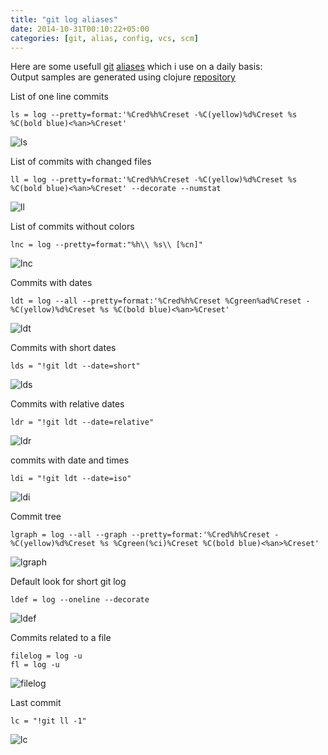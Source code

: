```yaml
---
title: "git log aliases"
date: 2014-10-31T00:10:22+05:00
categories: [git, alias, config, vcs, scm]
---
```

Here are some usefull [git](http://git-scm.com) [aliases](https://git.wiki.kernel.org/index.php/Aliases) which i use on a daily basis:  
Output samples are generated using clojure [repository](https://github.com/clojure/clojure.git)

List of one line commits

    ls = log --pretty=format:'%Cred%h%Creset -%C(yellow)%d%Creset %s %C(bold blue)<%an>%Creset'

![ls](/images/git-log-aliases/ls.png)

List of commits with changed files

    ll = log --pretty=format:'%Cred%h%Creset -%C(yellow)%d%Creset %s %C(bold blue)<%an>%Creset' --decorate --numstat

![ll](/images/git-log-aliases/ll.png)

List of commits without colors

    lnc = log --pretty=format:"%h\\ %s\\ [%cn]"

![lnc](/images/git-log-aliases/lnc.png)

Commits with dates

    ldt = log --all --pretty=format:'%Cred%h%Creset %Cgreen%ad%Creset -%C(yellow)%d%Creset %s %C(bold blue)<%an>%Creset'

![ldt](/images/git-log-aliases/ldt.png)

Commits with short dates

    lds = "!git ldt --date=short"

![lds](/images/git-log-aliases/lds.png)

Commits with relative dates

    ldr = "!git ldt --date=relative"

![ldr](/images/git-log-aliases/ldr.png)

commits with date and times

    ldi = "!git ldt --date=iso"

![ldi](/images/git-log-aliases/ldi.png)

Commit tree

    lgraph = log --all --graph --pretty=format:'%Cred%h%Creset -%C(yellow)%d%Creset %s %Cgreen(%ci)%Creset %C(bold blue)<%an>%Creset'

![lgraph](/images/git-log-aliases/lgraph.png)

Default look for short git log

    ldef = log --oneline --decorate

![ldef](/images/git-log-aliases/ldef.png)

Commits related to a file

    filelog = log -u
    fl = log -u

![filelog](/images/git-log-aliases/filelog.png)

Last commit

    lc = "!git ll -1"

![lc](/images/git-log-aliases/lc.png)
